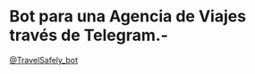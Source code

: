 # Bot para una Agencia de Viajes través de Telegram.-
[@TravelSafely_bot](https://t.me/TravelSafely_bot)
